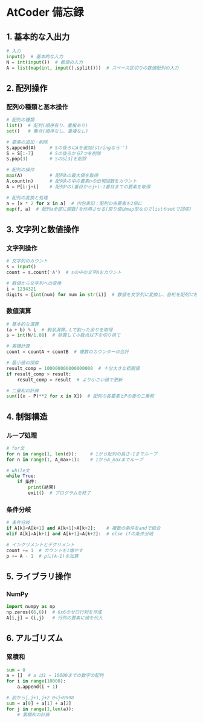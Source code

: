 # AtCoder 備忘録

## 1. 基本的な入出力

```Python
# 入力
input()  # 基本的な入力
N = int(input())  # 数値の入力
A = list(map(int, input().split()))  # スペース区切りの数値配列の入力
```

## 2. 配列操作

### 配列の種類と基本操作

```Python
# 配列の種類
list()  # 配列(順序有り、重複あり)
set()   # 集合(順序なし、重複なし)

# 要素の追加・削除
S.append(A)     # Sの後ろにAを追加(stringなら'')
S = S[:-7]      # Sの後ろから7つを削除
S.pop(3)        # SのS[3]を削除

# 配列の操作
max(A)          # 配列Aの最大値を取得
A.count(n)      # 配列Aの中の要素nの出現回数をカウント
A = P[i:j+i]    # 配列Pのi番目からj+i-1番目までの要素を取得

# 配列の変換と処理
a = [x * 2 for x in a]  # 内包表記：配列の各要素を2倍に
map(f, a)  # 配列a全部に関数fを作用させる(戻り値はmap型なのでlistやsetで回収)
```

## 3. 文字列と数値操作

### 文字列操作

```Python
# 文字列のカウント
s = input()
count = s.count('A')  # sの中の文字Aをカウント

# 数値から文字列への変換
i = 1234321
digits = [int(num) for num in str(i)]  # 数値を文字列に変換し、各桁を配列に格納
```

### 数値演算

```Python
# 基本的な演算
(a + b) % L  # 剰余演算。Lで割った余りを取得
s = int(N/1.08)  # 除算して小数点以下を切り捨て

# 累積計算
count = countA + countB  # 複数のカウンターの合計

# 最小値の探索
result_comp = 100000000000000000  # 十分大きな初期値
if result_comp > result:
    result_comp = result  # より小さい値で更新

# 二乗和の計算
sum([(x - P)**2 for x in X])  # 配列の各要素とPの差の二乗和
```

## 4. 制御構造

### ループ処理

```Python
# for文
for n in range(1, len(d)):     # 1から配列の長さ-1までループ
for n in range(1, A_max+1):    # 1からA_maxまでループ

# while文
while True:
    if 条件:
        print(結果)
        exit()  # プログラムを終了
```

### 条件分岐

```Python
# 条件分岐
if A[k]<A[k+1] and A[k+1]>A[k+2]:    # 複数の条件をandで結合
elif A[k]>A[k+1] and A[k+1]<A[k+2]:  # else ifの条件分岐

# インクリメントとデクリメント
count += 1  # カウントを1増やす
p += A - 1  # pに(A-1)を加算
```

## 5. ライブラリ操作

### NumPy

```Python
import numpy as np
np.zeros((6,6))  # 6x6のゼロ行列を作成
A[i,j] = (i,j)   # 行列の要素に値を代入
```

## 6. アルゴリズム

### 累積和

```Python
sum = 0
a = []  # a は1 ~ 10000までの数字の配列
for i in range(10000):
    a.append(i + 1)

# 前からj,j+1,j+2 0<j<9998
sum = a[0] + a[1] + a[2]
for j in range(1,len(a)):
    # 累積和の計算
```
